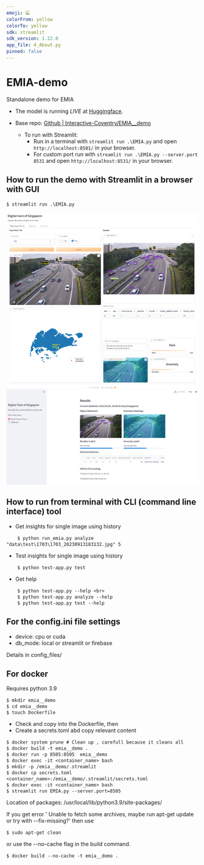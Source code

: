 ```yaml
---
emoji: 💻
colorFrom: yellow
colorTo: yellow
sdk: streamlit
sdk_version: 1.22.0
app_file: 4_About.py
pinned: false
---
```


# EMIA-demo
 Standalone demo for EMIA

- The model is running *LIVE* at [Huggingface](https://huggingface.co/spaces/Interactive-Coventry/EMIA__demo).

- Base repo: [Github | Interactive-Coventry/EMIA__demo](https://github.com/Interactive-Coventry/EMIA__demo/)

  - To run with Streamlit:
    - Run in a terminal with `streamlit run .\EMIA.py` and open `http://localhost:8501/` in your browser.
    - For custom port run with `streamlit run .\EMIA.py --server.port 8531` and open `http://localhost:8531/` in your browser.

## How to run the demo with Streamlit in a browser with GUI
```
$ streamlit run .\EMIA.py
```
![demo_1.png](assets/demo_1.png)
![demo_2.png](assets/demo_2.png)

## How to run from terminal with CLI (command line interface) tool
- Get insights for single image using history <br>
```
    $ python run_emia.py analyze "data\test\1703\1703_20230913183132.jpg" 5
```

- Test insights for single image using history <br>
```
    $ python test-app.py test 
```

- Get help <br>
```
    $ python test-app.py --help <br>
    $ python test-app.py analyze --help
    $ python test-app.py test --help
```

## For the config.ini file settings 

- device: cpu or cuda
- db_mode: local or streamlit or firebase

Details in config_files/

## For docker 
Requires python 3.9

```
$ mkdir emia__demo
$ cd emia__demo
$ touch Dockerfile
```
- Check and copy into the Dockerfile, then 
- Create a secrets.toml abd copy relevant content 
```
$ docker system prune # Clean up , carefull because it cleans all 
$ docker build -t emia__demo . 
$ docker run -p 8505:8505  emia__demo  
$ docker exec -it <container_name> bash 
$ mkdir -p /emia__demo/.streamlit
$ docker cp secrets.toml <container_name>:/emia__demo/.streamlit/secrets.toml
$ docker exec -it <container_name> bash
$ streamlit run EMIA.py --server.port=8505
```
Location of packages: /usr/local/lib/python3.9/site-packages/

If you get error ' Unable to fetch some archives, maybe run apt-get update or try with --fix-missing?' then use 
```
$ sudo apt-get clean
```
or use the --no-cache flag in the build command.
```
$ docker build --no-cache -t emia__demo . 
```
